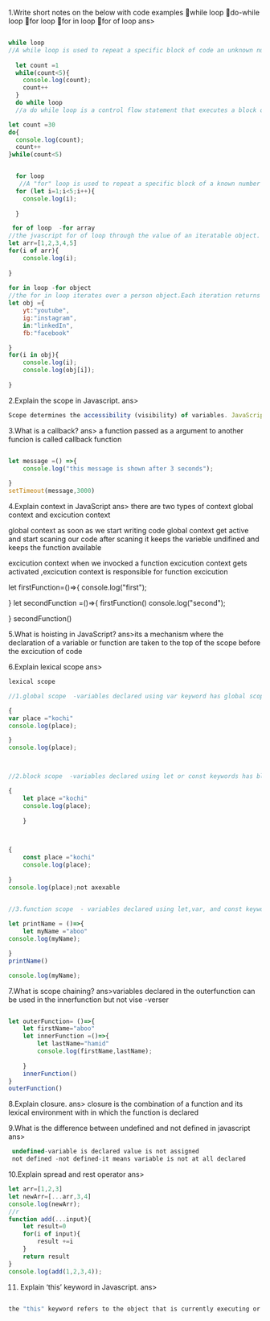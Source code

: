 1.Write short notes on the below with code examples 
while loop 
do-while loop
 for loop
  for in loop 
  for of loop
ans>
```js

while loop 
//A while loop is used to repeat a specific block of code an unknown number of times , until a condition is met.
  
  let count =1
  while(count<5){
    console.log(count);
    count++
  }
  do while loop
  //a do while loop is a control flow statement that executes a block of code and then either repeats the block or exits the loop depending on a given boolean condition.

let count =30
do{
  console.log(count);
  count++
}while(count<5)


  for loop
   //A "for" loop is used to repeat a specific block of a known number of times.
  for (let i=1;i<5;i++){
    console.log(i);
    
  }

 for of loop  -for array
//the jvascript for of loop through the value of an iteratable object.
let arr=[1,2,3,4,5]
for(i of arr){
    console.log(i);
    
}
    
for in loop -for object
//the for in loop iterates over a person object.Each iteration returns a key (x) the key is used to access the value of the key.
let obj ={
    yt:"youtube",
    ig:"instagram",
    in:"linkedIn",
    fb:"facebook"

}
for(i in obj){
    console.log(i);
    console.log(obj[i]);
       
}


```
2.Explain the scope in Javascript.
ans>
```js
Scope determines the accessibility (visibility) of variables. JavaScript variables have 3 types of scope: Block scope; Function scope; Global scope. Block Scope.

```
3.What is a callback?
ans> a function passed as a argument to  another funcion is called callback function

```js

let message =() =>{
    console.log("this message is shown after 3 seconds");
    
}
setTimeout(message,3000)


```
4.Explain context in JavaScript 
ans>
there are two types of context global context and excicution context 

global context
as soon as we start writing code global context get active and start scaning our code
after scaning it keeps the varieble undifined and keeps the function available 


excicution context
when we invocked a function excicution context gets activated ,excicution context is responsible for function excicution 

let firstFunction=()=>{
    console.log("first");
    
}
let secondFunction =()=>{
    firstFunction()
    console.log("second");
    
}
secondFunction()

5.What is hoisting in JavaScript?
ans>its a mechanism where the declaration of a variable or function are taken to the top of the scope before the excicution of code 

6.Explain lexical scope 
ans>
```js
lexical scope

//1.global scope  -variables declared using var keyword has global scope

{
var place ="kochi"
console.log(place);

}
console.log(place);



//2.block scope  -variables declared using let or const keywords has blck scope ,that means variables declared using let or const keyword inside the block (kerly brases) are axest only inside the block not from out side the block

{
    let place ="kochi"
    console.log(place);
    
    }


    
{
    const place ="kochi"
    console.log(place);
    
}
console.log(place);not axexable

  
//3.function scope  - variables declared using let,var, and const keyword has funcion scope ,means it does not axexable out side function 

let printName = ()=>{
    let myName ="aboo"
console.log(myName);

}
printName()

console.log(myName);

```
7.What is scope chaining?
ans>variables declared in the outerfunction can be used in the innerfunction but not vise -verser
```js

let outerFunction= ()=>{
    let firstName="aboo"
    let innerFunction =()=>{
        let lastName="hamid"
        console.log(firstName,lastName);
        
    }
    innerFunction()
}
outerFunction()

```
8.Explain closure. 
ans> closure is the combination of a function and its lexical environment with in which the function is declared 

9.What is the difference between undefined and not defined in javascript
ans>
```js
 undefined-variable is declared value is not assigned
 not defined -not defined-it means variable is not at all declared

```
10.Explain spread and rest operator
ans>
```js
let arr=[1,2,3]
let newArr=[...arr,3,4]
console.log(newArr);
//r
function add(...input){
    let result=0
    for(i of input){
        result +=i
    }
    return result
}
console.log(add(1,2,3,4));


```
11. Explain ‘this’ keyword in Javascript.
ans>
```js

the "this" keyword refers to the object that is currently executing or calling the function,it is a way to access and manipulate the properties and method of the object called the function

```